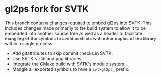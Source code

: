 # gl2ps fork for SVTK

This branch contains changes required to embed gl2ps into SVTK. This
includes changes made primarily to the build system to allow it to be embedded
into another source tree as well as a header to facilitate mangling of the
symbols to avoid conflicts with other copies of the library within a single
process.

  * Add gitattributes to skip commit checks in SVTK.
  * Use SVTK's zlib and png libraries.
  * Integrate the CMake build with SVTK's module system.
  * Mangle all exported symbols to have a `svtkgl2ps_` prefix.
